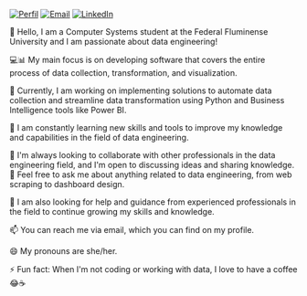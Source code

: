 [![Perfil](https://img.shields.io/badge/-Perfil-007f4f?style=flat-square&logo=github&logoColor=white&labelColor=007f4f)](https://github.com/ajulianajordao)
[![Email](https://img.shields.io/badge/-Email-007f4f?style=flat-square&logo=mail.ru&logoColor=white&labelColor=007f4f)](mailto:julianaj.fernandes@hotmail.com)
[![LinkedIn](https://img.shields.io/badge/-LinkedIn-007f4f?style=flat-square&logo=linkedin&logoColor=white&labelColor=007f4f)](https://www.linkedin.com/in/juliana-jordao-fernandes/)


👋 Hello, I am a Computer Systems student at the Federal Fluminense University and I am passionate about data engineering!

💻📊 My main focus is on developing software that covers the entire process of data collection, transformation, and visualization.

🔭 Currently, I am working on implementing solutions to automate data collection and streamline data transformation using Python and Business Intelligence tools like Power BI.

🌱 I am constantly learning new skills and tools to improve my knowledge and capabilities in the field of data engineering.

👯 I'm always looking to collaborate with other professionals in the data engineering field, and I'm open to discussing ideas and sharing knowledge. 💬 Feel free to ask me about anything related to data engineering, from web scraping to dashboard design.

🤔 I am also looking for help and guidance from experienced professionals in the field to continue growing my skills and knowledge.

📫 You can reach me via email, which you can find on my profile.

😄 My pronouns are she/her.

⚡ Fun fact: When I'm not coding or working with data, I love to have a coffee 😂☕️
